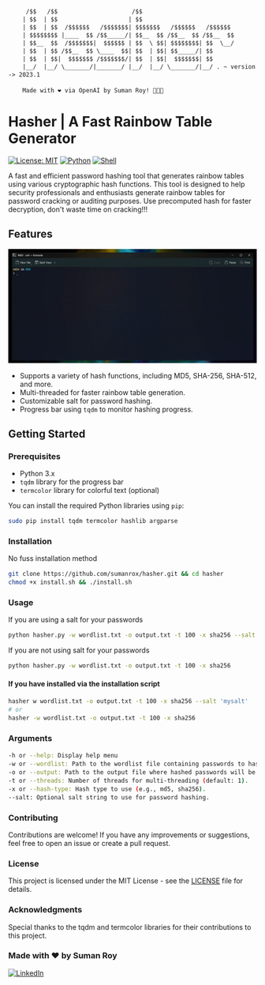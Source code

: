 

         /$$   /$$                     /$$                          
        | $$  | $$                    | $$                          
        | $$  | $$  /$$$$$$   /$$$$$$$| $$$$$$$   /$$$$$$   /$$$$$$ 
        | $$$$$$$$ |____  $$ /$$_____/| $$__  $$ /$$__  $$ /$$__  $$
        | $$__  $$  /$$$$$$$|  $$$$$$ | $$  \ $$| $$$$$$$$| $$  \__/
        | $$  | $$ /$$__  $$ \____  $$| $$  | $$| $$_____/| $$      
        | $$  | $$|  $$$$$$$ /$$$$$$$/| $$  | $$|  $$$$$$$| $$      
        |__/  |__/ \_______/|_______/ |__/  |__/ \_______/|__/ . ~ version -> 2023.1
        
        Made with ❤ via OpenAI by Suman Roy! 🚀🚀🚀

# Hasher | A Fast Rainbow Table Generator
[![License: MIT](https://img.shields.io/badge/License-MIT-yellow.svg)](https://opensource.org/licenses/MIT) [![Python](https://img.shields.io/badge/Python-3.x-blue.svg)](https://www.python.org/)
[![Shell](https://img.shields.io/badge/Shell-Bash%20%26%20Zsh-green.svg)](https://en.wikipedia.org/wiki/Unix_shell)
 

A fast and efficient password hashing tool that generates rainbow tables using various cryptographic hash functions. This tool is designed to help security professionals and enthusiasts generate rainbow tables for password cracking or auditing purposes. Use precomputed hash for faster decryption, don't waste time on cracking!!!

## Features
![Product-Demo](./product-demo/product-video.gif)

- Supports a variety of hash functions, including MD5, SHA-256, SHA-512, and more.
- Multi-threaded for faster rainbow table generation.
- Customizable salt for password hashing.
- Progress bar using `tqdm` to monitor hashing progress.

## Getting Started

### Prerequisites

- Python 3.x
- `tqdm` library for the progress bar
- `termcolor` library for colorful text (optional)

You can install the required Python libraries using `pip`:

```bash
sudo pip install tqdm termcolor hashlib argparse
```
### Installation
No fuss installation method
```bash
git clone https://github.com/sumanrox/hasher.git && cd hasher
chmod +x install.sh && ./install.sh
```

### Usage
If you are using a salt for your passwords
```bash
python hasher.py -w wordlist.txt -o output.txt -t 100 -x sha256 --salt 'mysalt'
```

If you are not using salt for your passwords
```bash
python hasher.py -w wordlist.txt -o output.txt -t 100 -x sha256
```

#### If you have installed via the installation script
```bash
hasher w wordlist.txt -o output.txt -t 100 -x sha256 --salt 'mysalt'
# or
hasher -w wordlist.txt -o output.txt -t 100 -x sha256
```



### Arguments
```bash
-h or --help: Display help menu
-w or --wordlist: Path to the wordlist file containing passwords to hash.
-o or --output: Path to the output file where hashed passwords will be saved.
-t or --threads: Number of threads for multi-threading (default: 1).
-x or --hash-type: Hash type to use (e.g., md5, sha256).
--salt: Optional salt string to use for password hashing.
```

### Contributing
Contributions are welcome! If you have any improvements or suggestions, feel free to open an issue or create a pull request.

### License
This project is licensed under the MIT License - see the [LICENSE](LICENSE) file for details.


### Acknowledgments
Special thanks to the tqdm and termcolor libraries for their contributions to this project.


### Made with ❤️ by Suman Roy
[![LinkedIn](https://img.shields.io/badge/LinkedIn-Connect-blue?style=flat-square&logo=linkedin)](https://www.linkedin.com/in/sumanrox/)
